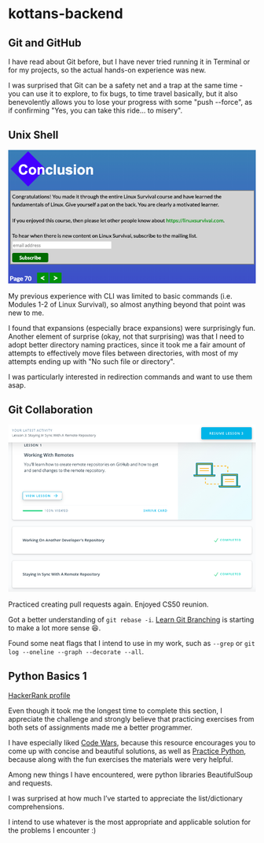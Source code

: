 # kottans-backend

## Git and GitHub

I have read about Git before, but I have never tried running it in Terminal or for my projects, so the actual hands-on experience was new.

I was surprised that Git can be a safety net and a trap at the same time - you can use it to explore, to fix bugs, to time travel basically, but it also benevolently allows you to lose your progress with some "push --force", as if confirming "Yes, you can take this ride... to misery".


## Unix Shell

![Linux Survival completed](task_unix_shell/Module4.png)

My previous experience with CLI was limited to basic commands (i.e. Modules 1-2 of Linux Survival), so almost anything beyond that point was new to me. 

I found that expansions (especially brace expansions) were surprisingly fun. Another element of surprise (okay, not that surprising) was that I need to adopt better directory naming practices, since it took me a fair amount of attempts to effectively move files between directories, with most of my attempts ending up with "No such file or directory".

I was particularly interested in redirection commands and want to use them asap.


## Git Collaboration

![Udacity GitHub Collaboration](task_git_collaboration/Udacity_GitHub.png)

Practiced creating pull requests again. Enjoyed CS50 reunion. 

Got a better understanding of `git rebase -i`. 
[Learn Git Branching](learngitbranching.js.org) is starting to make a lot more sense :laughing:. 

Found some neat flags that I intend to use in my work, such as `--grep` or `git log --oneline --graph --decorate --all`.


## Python Basics 1

[HackerRank profile](https://www.hackerrank.com/jamie_ikonnikova)

Even though it took me the longest time to complete this section, I appreciate the challenge and strongly believe that practicing exercises from both sets of assignments made me a better programmer.

I have especially liked [Code Wars](https://www.codewars.com), because this resource encourages you to come up with concise and beautiful solutions, as well as [Practice Python](https://www.practicepython.org), because along with the fun exercises the materials were very helpful. 

Among new things I have encountered, were python libraries BeautifulSoup and requests. 

I was surprised at how much I’ve started to appreciate the list/dictionary comprehensions. 

I intend to use whatever is the most appropriate and applicable solution for the problems I encounter :)
